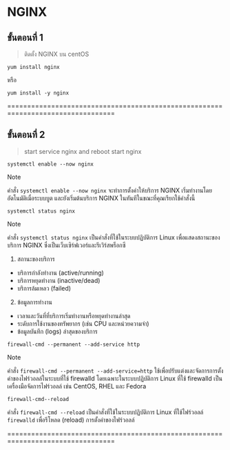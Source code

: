 # NGINX

## ขั้นตอนที่ 1 

> ติดตั้ง NGINX บน centOS

```
yum install nginx
```

หรือ

```
yum install -y nginx
```

=================================================================================

## ขั้นตอนที่ 2 

> start service nginx and reboot start nginx

```
systemctl enable --now nginx
```

> [!NOTE]
> คำสั่ง `systemctl enable --now nginx` จะทำการตั้งค่าให้บริการ NGINX เริ่มทำงานโดยอัตโนมัติเมื่อระบบบูต และยังเริ่มต้นบริการ NGINX ในทันทีในขณะที่คุณเรียกใช้คำสั่งนี้

```
systemctl status nginx
```

> [!NOTE]
> คำสั่ง `systemctl status nginx` เป็นคำสั่งที่ใช้ในระบบปฏิบัติการ Linux เพื่อแสดงสถานะของบริการ NGINX ซึ่งเป็นเว็บเซิร์ฟเวอร์และรีเวิร์สพร็อกซี
> 1. สถานะของบริการ
>   - บริการกำลังทำงาน (active/running)
>   - บริการหยุดทำงาน (inactive/dead)
>   - บริการล้มเหลว (failed)
> 2. ข้อมูลการทำงาน
>   - เวลาและวันที่ที่บริการเริ่มทำงานหรือหยุดทำงานล่าสุด
>   - ระดับการใช้งานของทรัพยากร (เช่น CPU และหน่วยความจำ)
>   - ข้อมูลบันทึก (logs) ล่าสุดของบริการ

```
firewall-cmd --permanent --add-service http
```

> [!NOTE]
> คำสั่ง `firewall-cmd --permanent --add-service=http` ใช้เพื่อปรับแต่งและจัดการการตั้งค่าของไฟร์วอลล์ในระบบที่ใช้ firewalld โดยเฉพาะในระบบปฏิบัติการ Linux ที่ใช้ firewalld เป็นเครื่องมือจัดการไฟร์วอลล์ เช่น CentOS, RHEL และ Fedora

```
firewall-cmd--reload
```

คำสั่ง `firewall-cmd --reload` เป็นคำสั่งที่ใช้ในระบบปฏิบัติการ Linux ที่ใช้ไฟร์วอลล์ `firewalld` เพื่อรีโหลด (reload) การตั้งค่าของไฟร์วอลล์

=================================================================================
